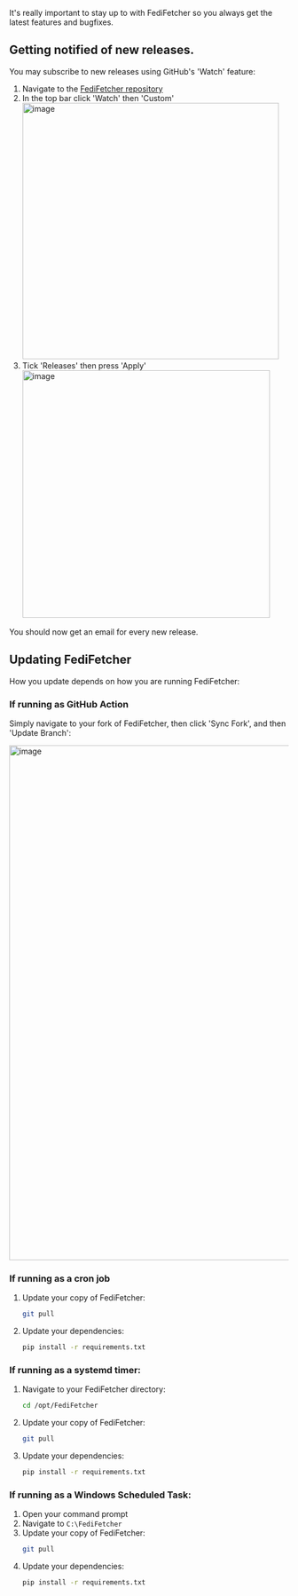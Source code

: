 It's really important to stay up to with FediFetcher so you always get the latest features and bugfixes. 

## Getting notified of new releases.

You may subscribe to new releases using GitHub's 'Watch' feature:

1. Navigate to the [FediFetcher repository](https://github.com/nanos/FediFetcher)
2. In the top bar click 'Watch' then 'Custom'<br>
   <img width="462" alt="image" src="https://github.com/user-attachments/assets/6c4b9612-59df-4f01-b2fe-ec0651f0bd2a">
3. Tick 'Releases' then press 'Apply'<br>
   <img width="446" alt="image" src="https://github.com/user-attachments/assets/3aadaf2c-afb8-497a-9124-23c51c4ecc6f">

You should now get an email for every new release.

## Updating FediFetcher

How you update depends on how you are running FediFetcher:

### If running as GitHub Action

Simply navigate to your fork of FediFetcher, then click 'Sync Fork', and then 'Update Branch':

<img width="928" alt="image" src="https://github.com/user-attachments/assets/976bc500-910c-4776-ba5a-d8b983bd58f1">

### If running as a cron job

1. Update your copy of FediFetcher:
   ```bash
   git pull
   ```
2. Update your dependencies:
   ```bash
   pip install -r requirements.txt
   ```

### If running as a systemd timer:

1. Navigate to your FediFetcher directory:
   ```bash
   cd /opt/FediFetcher
   ```
3. Update your copy of FediFetcher:
   ```bash
   git pull
   ```
4. Update your dependencies:
   ```bash
   pip install -r requirements.txt
   ```

### If running as a Windows Scheduled Task:

1. Open your command prompt
2. Navigate to `C:\FediFetcher`
3. Update your copy of FediFetcher:
   ```bash
   git pull
   ```
4. Update your dependencies:
   ```bash
   pip install -r requirements.txt
   ```